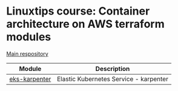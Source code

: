 # Linuxtips course: Container architecture on AWS terraform modules

[Main respository](https://github.com/ssorato/linuxtips-aws-container-architecture)

| Module                                     | Description                                           |
|--------------------------------------------|-------------------------------------------------------|
| [eks-karpenter](eks-karpenter/README.md)   | Elastic Kubernetes Service - karpenter                |
